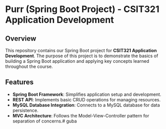 # Purr (Spring Boot Project) - CSIT321 Application Development

## Overview

This repository contains our Spring Boot project for **CSIT321 Application Development**. The purpose of this project is to demonstrate the basics of building a Spring Boot application and applying key concepts learned throughout the course.

## Features

- **Spring Boot Framework**: Simplifies application setup and development.
- **REST API**: Implements basic CRUD operations for managing resources.
- **MySQL Database Integration**: Connects to a MySQL database for data persistence.
- **MVC Architecture**: Follows the Model-View-Controller pattern for separation of concerns.#   g u b a  
 